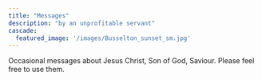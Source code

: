 ```yaml
---
title: "Messages"
description: "by an unprofitable servant"
cascade:
  featured_image: '/images/Busselton_sunset_sm.jpg'
---
```

Occasional messages about Jesus Christ, Son of God, Saviour. Please feel free to use them.

